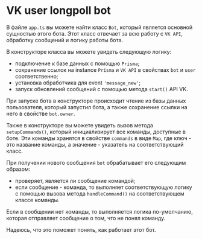 # VK user longpoll bot

В файле `app.ts` вы можете найти класс `Bot`, который является основной сущностью этого бота.
Этот класс отвечает за всю работу с `VK API`, обработку сообщений и логику работы бота.

В конструкторе класса вы можете увидеть следующую логику:

- подключение к базе данных с помощью `Prisma`;
- сохранение ссылок на instance `Prisma` и `VK API` в свойствах `bot` и `user` соответственно;
- установка обработчика для event `'message_new'`;
- запуск обновлений сообщений с помощью метода `start()` API VK.

При запуске бота в конструкторе происходит чтение из базы данных пользователя,
который запустил бота, а также сохранение ссылки на него в свойстве `bot.owner`.

Также в конструкторе вы можете увидеть вызов метода `setupCommands()`,
который инициализирует все команды, доступные в боте.
Эти команды хранятся в свойстве `commands` в виде `Map`, где ключ - это название команды, а значение - указатель на соответствующий класс.

При получении нового сообщения `bot` обрабатывает его следующим образом:

- проверяет, является ли сообщение командой;
- если сообщение - команда, то выполняет соответствующую логику с помощью вызова метода `handleCommand()` на соответствующем классе команды.

Если в сообщении нет команды, то выполняется логика по-умолчанию, которая отправляет сообщение о том, что не понял команду.

Надеюсь, что это поможет понять, как работает этот бот.
